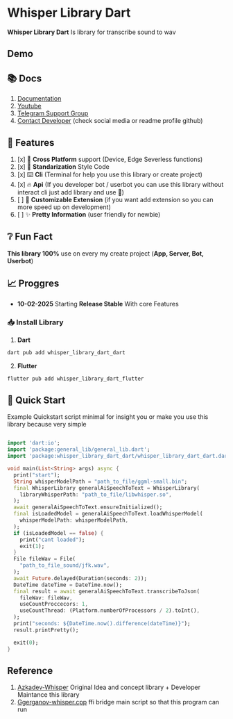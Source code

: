 # Whisper Library Dart
 
**Whisper Library Dart** Is library for transcribe sound to wav

## Demo
 

## 📚️ Docs

1. [Documentation](https://youtube.com/@GENERAL_DEV)
2. [Youtube](https://youtube.com/@GENERAL_DEV)
3. [Telegram Support Group](https://t.me/DEVELOPER_GLOBAL_PUBLIC)
4. [Contact Developer](https://github.com/General-Developer) (check social media or readme profile github)

## 🔖️ Features

1. [x] 📱️ **Cross Platform** support (Device, Edge Severless functions)
2. [x] 📜️ **Standarization** Style Code
3. [x] ⌨️ **Cli** (Terminal for help you use this library or create project)
4. [x] 🔥️ **Api** (If you developer bot / userbot you can use this library without interact cli just add library and use 🚀️)
5. [ ] 🧩️ **Customizable Extension** (if you want add extension so you can more speed up on development)
6. [ ] ✨️ **Pretty Information** (user friendly for newbie)
 
## ❔️ Fun Fact

**This library 100%** use on every my create project (**App, Server, Bot, Userbot**)
 
## 📈️ Proggres
 
- **10-02-2025**
  Starting **Release Stable** With core Features

### 📥️ Install Library

1. **Dart**

```bash
dart pub add whisper_library_dart_dart
```

2. **Flutter**

```bash
flutter pub add whisper_library_dart_flutter
```

## 🚀️ Quick Start

Example Quickstart script minimal for insight you or make you use this library because very simple

```dart 

import 'dart:io';
import 'package:general_lib/general_lib.dart';
import 'package:whisper_library_dart_dart/whisper_library_dart_dart.dart';

void main(List<String> args) async {
  print("start");
  String whisperModelPath = "path_to_file/ggml-small.bin";
  final WhisperLibrary generalAiSpeechToText = WhisperLibrary(
    libraryWhisperPath: "path_to_file/libwhisper.so",
  );
  await generalAiSpeechToText.ensureInitialized();
  final isLoadedModel = generalAiSpeechToText.loadWhisperModel(
    whisperModelPath: whisperModelPath,
  );
  if (isLoadedModel == false) {
    print("cant loaded");
    exit(1);
  }
  File fileWav = File(
    "path_to_file_sound/jfk.wav",
  );
  await Future.delayed(Duration(seconds: 2));
  DateTime dateTime = DateTime.now();
  final result = await generalAiSpeechToText.transcribeToJson(
    fileWav: fileWav,
    useCountProccecors: 1,
    useCountThread: (Platform.numberOfProcessors / 2).toInt(),
  );
  print("seconds: ${DateTime.now().difference(dateTime)}");
  result.printPretty();

  exit(0);
}
```

## Reference

1. [Azkadev-Whisper](https://github.com/azkadev/whisper)
  Original Idea and concept library + Developer Maintance this library
2. [Ggerganov-whisper.cpp](https://github.com/ggerganov/whisper.cpp)
  ffi bridge main script so that this program can run